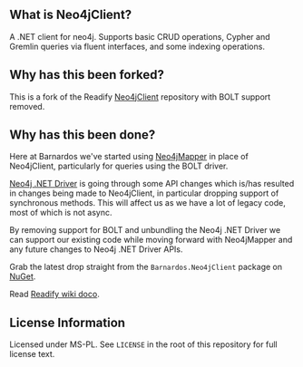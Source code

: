## What is Neo4jClient?
A .NET client for neo4j. Supports basic CRUD operations, Cypher and Gremlin queries via fluent interfaces, and some indexing operations.

## Why has this been forked?
This is a fork of the Readify [Neo4jClient](https://github.com/Readify/Neo4jClient) repository with BOLT support removed.

## Why has this been done?
Here at Barnardos we've started using [Neo4jMapper](https://github.com/barnardos-au/Neo4jMapper) in place of Neo4jClient, particularly for queries using the BOLT driver.

[Neo4j .NET Driver](https://github.com/neo4j/neo4j-dotnet-driver) is going through some API changes which is/has resulted in changes being made to Neo4jClient, in particular dropping support of synchronous methods. This will affect us as we have a lot of legacy code, most of which is not async.

By removing support for BOLT and unbundling the Neo4j .NET Driver we can support our existing code while moving forward with Neo4jMapper and any future changes to Neo4j .NET Driver APIs.

Grab the latest drop straight from the `Barnardos.Neo4jClient` package on [NuGet](https://www.nuget.org/packages/Barnardos.Neo4jClient/).

Read [Readify wiki doco](https://github.com/Readify/Neo4jClient/wiki).

## License Information

Licensed under MS-PL. See `LICENSE` in the root of this repository for full license text.
